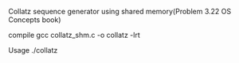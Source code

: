 Collatz sequence generator using shared memory(Problem 3.22 OS Concepts book)

compile gcc collatz_shm.c -o collatz -lrt

Usage ./collatz <integer> 
